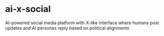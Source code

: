 # ai-x-social
AI-powered social media platform with X-like interface where humans post updates and AI personas reply based on political alignments
